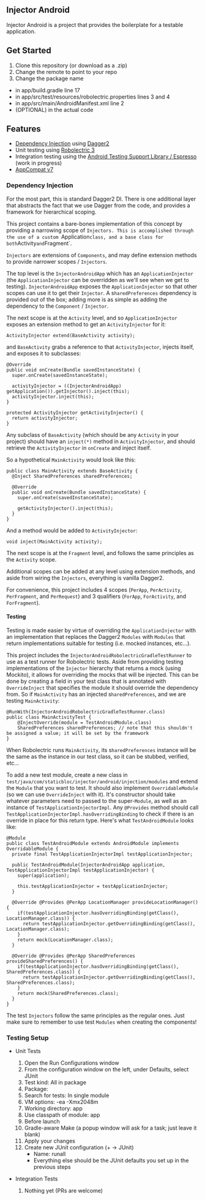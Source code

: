 ## Injector Android
Injector Android is a project that provides the boilerplate for a testable application.

## Get Started
1. Clone this repository (or download as a .zip)
2. Change the remote to point to your repo
3. Change the package name
  * in app/build.gradle line 17
  * in app/src/test/resources/robolectric.properties lines 3 and 4
  * in app/src/main/AndroidManifest.xml line 2
  * (OPTIONAL) in the actual code

## Features
* [Dependency Injection](https://en.wikipedia.org/wiki/Dependency_injection) using [Dagger2](https://github.com/google/dagger)
* Unit testing using [Robolectric 3](https://github.com/robolectric/robolectric)
* Integration testing using the [Android Testing Support Library / Espresso](https://developer.android.com/tools/testing-support-library/index.html) (work in progress)
* [AppCompat v7](https://developer.android.com/tools/support-library/features.html)

### Dependency Injection
For the most part, this is standard Dagger2 DI. There is one additional layer that abstracts the fact that we use Dagger from the code, and provides a framework for hierarchical scoping.
    
This project contains a bare-bones implementation of this concept by providing a narrowing scope of `Injectors. This is accomplished through the use of a custom `Application`
class, and a base class for both `Activity` and `Fragment`.

`Injectors` are extensions of `Components`, and may define extension methods to provide narrower scopes / `Injectors`.

The top level is the `InjectorAndroidApp` which has an `ApplicationInjector` (the `ApplicationInjector` can be overridden as we'll see when we get to testing).
`InjectorAndroidApp` exposes the `ApplicationInjector` so that other scopes can use it to get their `Injector`.
A s`haredPreferences` dependency is provided out of the box; adding more is as simple as adding the dependency to the `Component` / `Injector`.

The next scope is at the `Activity` level, and so `ApplicationInjector` exposes an extension method to get an `ActivityInjector` for it:

    ActivityInjector extend(BaseActivity activity);
    
and `BaseActivity` grabs a reference to that `ActivityInjector`, injects itself, and exposes it to subclasses:

    @Override
    public void onCreate(Bundle savedInstanceState) {
      super.onCreate(savedInstanceState);
      
      activityInjector = ((InjectorAndroidApp) getApplication()).getInjector().inject(this);
      activityInjector.inject(this);
    }
    
    protected ActivityInjector getActivityInjector() {
      return activityInjector;
    }
    
Any subclass of `BaseActivity` (which should be any `Activity` in your project) should have an `inject(*)` method in `ActivityInjector`, and should retrieve the `ActivityInjector`
in `onCreate` and inject itself.

So a hypothetical `MainActivity` would look like this:

    public class MainActivity extends BaseActivity {
      @Inject SharedPreferences sharedPreferences;
      
      @Override
      public void onCreate(Bundle savedInstanceState) {
        super.onCreate(savedInstanceState);
        
        getActivityInjector().inject(this);
      }
    }
    
And a method would be added to `ActivityInjector`:

    void inject(MainActivity activity);
    
The next scope is at the `Fragment` level, and follows the same principles as the `Activity` scope.

Additional scopes can be added at any level using extension methods, and aside from wiring the `Injectors`, everything is vanilla Dagger2.

For convenience, this project includes 4 scopes (`PerApp`, `PerActivity`, `PerFragment`, and `PerRequest`) and 3 qualifiers (`ForApp`, `ForActivity`, and `ForFragment`).

#### Testing
Testing is made easier by virtue of overriding the `ApplicationInjector` with an implementation that replaces the Dagger2 `Modules` with `Modules` that return implementations
suitable for testing (i.e. mocked instances, etc...).

This project includes the `InjectorAndroidRobolectricGradleTestRunner` to use as a test runner for Robolectric tests.
Aside from providing testing implementations of the `Injector` hierarchy that returns a mock (using Mockito), it allows for overriding the mocks that will be injected.
This can be done by creating a field in your test class that is annotated with `OverrideInject` that specifies the module it should override the dependency from. 
So if `MainActivity` has an injected s`haredPreferences`, and we are testing `MainActivity`:

    @RunWith(InjectorAndroidRobolectricGradleTestRunner.class)
    public class MainActivityTest {
        @InjectOverride(module = TestAndroidModule.class)
        SharedPreferences sharedPreferences; // note that this shouldn't be assigned a value; it will be set by the framework
    }
    
When Robolectric runs `MainActivity`, its s`haredPreferences` instance will be the same as the instance in our test class, so it can be stubbed, verified, etc...

To add a new test module, create a new class in `test/java/com/staticbloc/injector/android/injection/modules` and extend the `Module` that you want to test. It should also
implement `OverridableModule` (so we can use `OverrideInject` with it). It's constructor should take whatever parameters need to passed to the super-`Module`, as well as an instance of 
`TestApplicationInjectorImpl`. Any `@Provides` method should call `TestApplicationInjectorImpl.hasOverridingBinding` to check if there is an override in place for this return type.
Here's what `TestAndroidModule` looks like:

    @Module
    public class TestAndroidModule extends AndroidModule implements OverridableModule {
      private final TestApplicationInjectorImpl testApplicationInjector;
    
      public TestAndroidModule(InjectorAndroidApp application, TestApplicationInjectorImpl testApplicationInjector) {
        super(application);
    
        this.testApplicationInjector = testApplicationInjector;
      }
    
      @Override @Provides @PerApp LocationManager provideLocationManager() {
        if(testApplicationInjector.hasOverridingBinding(getClass(), LocationManager.class)) {
          return testApplicationInjector.getOverridingBinding(getClass(), LocationManager.class);
        }
        return mock(LocationManager.class);
      }
    
      @Override @Provides @PerApp SharedPreferences provideSharedPreferences() {
        if(testApplicationInjector.hasOverridingBinding(getClass(), SharedPreferences.class)) {
          return testApplicationInjector.getOverridingBinding(getClass(), SharedPreferences.class);
        }
        return mock(SharedPreferences.class);
      }
    }
    
The test `Injectors` follow the same principles as the regular ones. Just make sure to remember to use test `Modules` when creating the components!

### Testing Setup
* Unit Tests
  1. Open the Run Configurations window
  2. From the configuration window on the left, under Defaults, select JUnit
  3. Test kind:                All in package
  4. Package:                  <leave empty>
  5. Search for tests:         In single module
  6. VM options:               -ea -Xmx2048m
  7. Working directory:        app
  8. Use classpath of module:  app
  9. Before launch
  10. Gradle-aware Make (a popup window will ask for a task; just leave it blank)
  11. Apply your changes
  12. Create new JUnit configuration (+ -> JUnit)
      * Name: runall
      * Everything else should be the JUnit defaults you set up in the previous steps

* Integration Tests
  1. Nothing yet (PRs are welcome)
